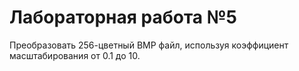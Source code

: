 # Лабораторная работа №5

Преобразовать 256-цветный ВМР файл, используя коэффициент
масштабирования от 0.1 до 10.
